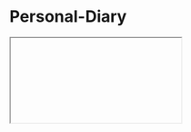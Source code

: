 # Personal-Diary

[<iframe>https://stackoverflow.com/questions/54916136/how-do-you-embed-an-iframe-into-markdown</iframe>](https://pesonaldiaryv20.sudipbera083.repl.co)
